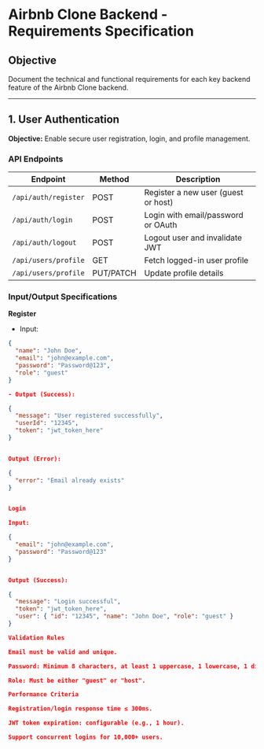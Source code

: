 # Airbnb Clone Backend - Requirements Specification

## Objective
Document the technical and functional requirements for each key backend feature of the Airbnb Clone backend.

---

## 1. User Authentication

**Objective:** Enable secure user registration, login, and profile management.

### API Endpoints
| Endpoint | Method | Description |
|----------|--------|-------------|
| `/api/auth/register` | POST | Register a new user (guest or host) |
| `/api/auth/login` | POST | Login with email/password or OAuth |
| `/api/auth/logout` | POST | Logout user and invalidate JWT |
| `/api/users/profile` | GET | Fetch logged-in user profile |
| `/api/users/profile` | PUT/PATCH | Update profile details |

### Input/Output Specifications
**Register**
- Input:
```json
{
  "name": "John Doe",
  "email": "john@example.com",
  "password": "Password@123",
  "role": "guest"
}

- Output (Success):

{
  "message": "User registered successfully",
  "userId": "12345",
  "token": "jwt_token_here"
}


Output (Error):

{
  "error": "Email already exists"
}


Login

Input:

{
  "email": "john@example.com",
  "password": "Password@123"
}


Output (Success):

{
  "message": "Login successful",
  "token": "jwt_token_here",
  "user": { "id": "12345", "name": "John Doe", "role": "guest" }
}

Validation Rules

Email must be valid and unique.

Password: Minimum 8 characters, at least 1 uppercase, 1 lowercase, 1 digit, 1 special character.

Role: Must be either "guest" or "host".

Performance Criteria

Registration/login response time ≤ 300ms.

JWT token expiration: configurable (e.g., 1 hour).

Support concurrent logins for 10,000+ users.
